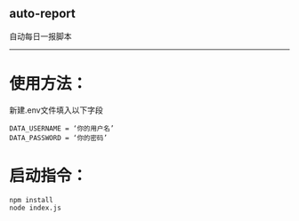 ## auto-report
自动每日一报脚本
***
# 使用方法：
新建.env文件填入以下字段

```
DATA_USERNAME = ‘你的用户名’
DATA_PASSWORD = ‘你的密码’ 
```

# 启动指令：

```
npm install
node index.js
```